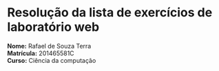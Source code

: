 # Resolução da lista de exercícios de laboratório web

**Nome:** Rafael de Souza Terra  
**Matrícula:** 201465581C  
**Curso:** Ciência da computação